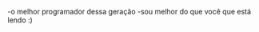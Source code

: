 -o melhor programador dessa geração
-sou melhor do que você que está lendo :)


<!---
kekeldela/kekeldela is a ✨ special ✨ repository because its `README.md` (this file) appears on your GitHub profile.
You can click the Preview link to take a look at your changes.
--->
